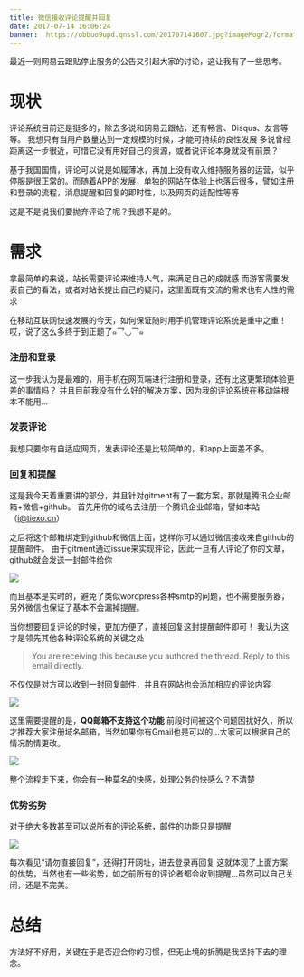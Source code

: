 ```yaml
---
title: 微信接收评论提醒并回复
date: 2017-07-14 16:06:24
banner:  https://obbuo9upd.qnssl.com/201707141607.jpg?imageMogr2/format/webp
---
```


最近一则网易云跟贴停止服务的公告又引起大家的讨论，这让我有了一些思考。

<!--more-->

# 现状

评论系统目前还是挺多的，除去多说和网易云跟帖，还有畅言、Disqus、友言等等。
我想只有当用户数量达到一定规模的时候，才能可持续的良性发展
多说曾经距离这一步很近，可惜它没有用好自己的资源，或者说评论本身就没有前景？

基于我国国情，评论可以说是如履薄冰，再加上没有收入维持服务器的运营，似乎停服是很正常的。而随着APP的发展，单独的网站在体验上也落后很多，譬如注册和登录的流程，消息提醒和回复的即时性，以及网页的适配性等等

这是不是说我们要抛弃评论了呢？我想不是的。

# 需求

拿最简单的来说，站长需要评论来维持人气，来满足自己的成就感
而游客需要发表自己的看法，或者对站长提出自己的疑问，这里面既有交流的需求也有人性的需求

在移动互联网快速发展的今天，如何保证随时用手机管理评论系统是重中之重！
哎，说了这么多终于到正题了๑乛◡乛๑

### 注册和登录

这一步我认为是最难的，用手机在网页端进行注册和登录，还有比这更繁琐体验更差的事情吗？
并且目前我没有什么好的解决方案，因为我的评论系统在移动端根本不能用...

### 发表评论

我想只要你有自适应网页，发表评论还是比较简单的，和app上面差不多。

### 回复和提醒

这是我今天着重要讲的部分，并且针对gitment有了一套方案，那就是腾讯企业邮箱+微信+github。
首先用你的域名去注册一个腾讯企业邮箱，譬如本站（i@tiexo.cn）

之后将这个邮箱绑定到github和微信上面，这样你可以通过微信接收来自github的提醒邮件。
由于gitment通过issue来实现评论，因此一旦有人评论了你的文章，github就会发送一封邮件给你

![](https://obbuo9upd.qnssl.com/20170714152617.jpg?imageMogr2/format/webp)

而且基本是实时的，避免了类似wordpress各种smtp的问题，也不需要服务器，另外微信也保证了基本不会漏掉提醒。

当你想要回复评论的时候，更加方便了，直接回复这封提醒邮件即可！
我认为这才是领先其他各种评论系统的关键之处

> You are receiving this because you authored the thread. Reply to this email directly.

不仅仅是对方可以收到一封回复邮件，并且在网站也会添加相应的评论内容

![](https://obbuo9upd.qnssl.com/20170714154220.png?imageMogr2/format/webp)

这里需要提醒的是，**QQ邮箱不支持这个功能**
前段时间被这个问题困扰好久，所以才推荐大家注册域名邮箱，当然如果你有Gmail也是可以的...大家可以根据自己的情况酌情更改。

![](https://obbuo9upd.qnssl.com/20170714154806.png?imageMogr2/format/webp)

整个流程走下来，你会有一种莫名的快感，处理公务的快感么？不清楚

### 优势劣势

对于绝大多数甚至可以说所有的评论系统，邮件的功能只是提醒

![](https://obbuo9upd.qnssl.com/20170714155427.png?imageMogr2/format/webp)

每次看见“请勿直接回复”，还得打开网址，进去登录再回复
这就体现了上面方案的优势，当然也有一些劣势，如之前所有的评论者都会收到提醒...虽然可以自己关闭，还是不完美。

# 总结

方法好不好用，关键在于是否迎合你的习惯，但无止境的折腾是我坚持下去的理念。